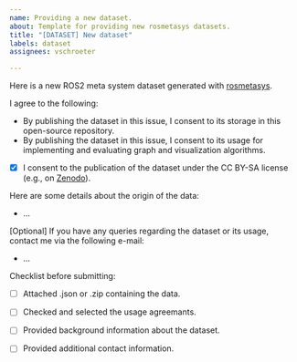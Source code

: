 ```yaml
---
name: Providing a new dataset.
about: Template for providing new rosmetasys datasets.
title: "[DATASET] New dataset"
labels: dataset
assignees: vschroeter

---
```


Here is a new ROS2 meta system dataset generated with [rosmetasys](https://github.com/vschroeter/rosmetasys).

I agree to the following:
- By publishing the dataset in this issue, I consent to its storage in this open-source repository.
- By publishing the dataset in this issue, I consent to its usage for implementing and evaluating graph and visualization algorithms. 
- [x] I consent to the publication of the dataset under the CC BY-SA license (e.g., on [Zenodo](https://zenodo.org/)).


Here are some details about the origin of the data:
- ...

[Optional] If you have any queries regarding the dataset or its usage, contact me via the following e-mail:
- ...


Checklist before submitting:
- [ ] Attached .json or .zip containing the data.
- [ ] Checked and selected the usage agreemants.
- [ ] Provided background information about the dataset.
- [ ] Provided additional contact information.



